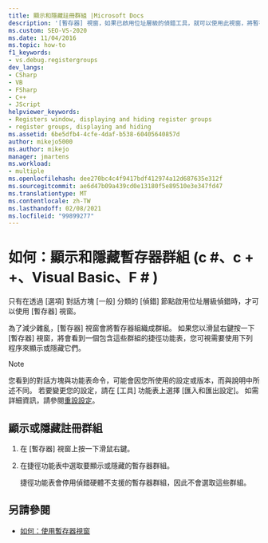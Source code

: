 ```yaml
---
title: 顯示和隱藏註冊群組 |Microsoft Docs
description: '[暫存器] 視窗，如果已啟用位址層級的偵錯工具，就可以使用此視窗，將暫存器組織成群組。 瞭解如何設定要顯示的群組。'
ms.custom: SEO-VS-2020
ms.date: 11/04/2016
ms.topic: how-to
f1_keywords:
- vs.debug.registergroups
dev_langs:
- CSharp
- VB
- FSharp
- C++
- JScript
helpviewer_keywords:
- Registers window, displaying and hiding register groups
- register groups, displaying and hiding
ms.assetid: 6be5dfb4-4cfe-4daf-b538-60405640857d
author: mikejo5000
ms.author: mikejo
manager: jmartens
ms.workload:
- multiple
ms.openlocfilehash: dee270bc4c4f9417bdf412974a12d687635e312f
ms.sourcegitcommit: ae6d47b09a439cd0e13180f5e89510e3e347fd47
ms.translationtype: MT
ms.contentlocale: zh-TW
ms.lasthandoff: 02/08/2021
ms.locfileid: "99899277"
---
```

# <a name="how-to-display-and-hide-register-groups-c-c-visual-basic-f"></a>如何：顯示和隱藏暫存器群組 (c #、c + +、Visual Basic、F # ) 

只有在透過 [選項] 對話方塊 [一般] 分類的 [偵錯] 節點啟用位址層級偵錯時，才可以使用 [暫存器] 視窗。

為了減少雜亂，[暫存器] 視窗會將暫存器組織成群組。 如果您以滑鼠右鍵按一下 [暫存器] 視窗，將會看到一個包含這些群組的捷徑功能表，您可視需要使用下列程序來顯示或隱藏它們。

> [!NOTE]
> 您看到的對話方塊與功能表命令，可能會因您所使用的設定或版本，而與說明中所述不同。 若要變更您的設定，請在 [工具] 功能表上選擇 [匯入和匯出設定]。 如需詳細資訊，請參閱[重設設定](../ide/environment-settings.md#reset-settings)。

## <a name="display-or-hide-register-groups"></a>顯示或隱藏註冊群組

1. 在 [暫存器] 視窗上按一下滑鼠右鍵。

2. 在捷徑功能表中選取要顯示或隱藏的暫存器群組。

     捷徑功能表會停用偵錯硬體不支援的暫存器群組，因此不會選取這些群組。

## <a name="see-also"></a>另請參閱

- [如何：使用暫存器視窗](../debugger/how-to-use-the-registers-window.md)